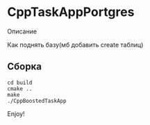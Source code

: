 # CppTaskAppPortgres

Описание

Как поднять базу(мб добавить create таблиц)

## Сборка

```
cd build
cmake ..
make
./CppBoostedTaskApp
```
Enjoy!
